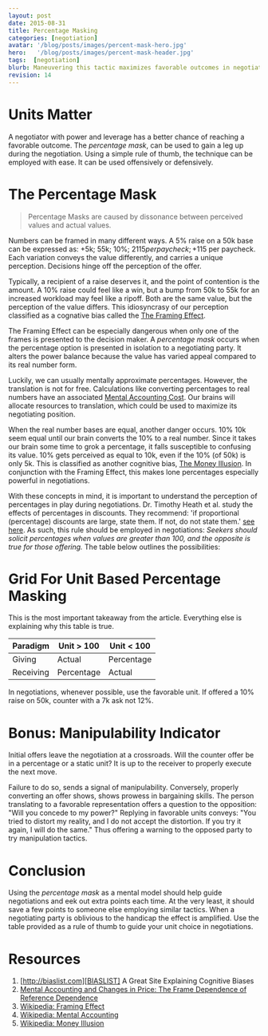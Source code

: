 ```yaml
---
layout: post
date: 2015-08-31
title: Percentage Masking
categories: [negotiation]
avatar: '/blog/posts/images/percent-mask-hero.jpg'
hero:   '/blog/posts/images/percent-mask-header.jpg'
tags:  [negotiation]
blurb: Maneuvering this tactic maximizes favorable outcomes in negotiations
revision: 14
---
```


# Units Matter

A negotiator with power and leverage has a better chance of reaching a favorable outcome.
The *percentage mask*, can be used to gain a leg up during the negotiation.
Using a simple rule of thumb, the technique can be employed with ease.
It can be used offensively or defensively.

# The Percentage Mask

> Percentage Masks are caused by dissonance between perceived values and actual values.

Numbers can be framed in many different ways.
A 5% raise on a 50k base can be expressed as: +5k; 55k; 10%; $2115 per paycheck; +$115 per paycheck.
Each variation conveys the value differently, and carries a unique perception.
Decisions hinge off the perception of the offer.

Typically, a recipient of a raise deserves it, and the point of contention is the amount.
A 10% raise could feel like a win, but a bump from 50k to 55k for an increased workload may feel like a ripoff.
Both are the same value, but the perception of the value differs.
This idiosyncrasy of our perception classified as a cognative bias called the [The Framing Effect][FRAME].

The Framing Effect can be especially dangerous when only one of the frames is presented to the decision maker.
A *percentage mask* occurs when the percentage option is presented in isolation to a negotiating party.
It alters the power balance because the value has varied appeal compared to its real number form.

Luckily, we can usually mentally approximate percentages.
However, the translation is not for free.
Calculations like converting percentages to real numbers have an associated [Mental Accounting Cost][MENTALACCOUNTING].
Our brains will allocate resources to translation, which could be used to maximize its negotiating position.

When the real number bases are equal, another danger occurs.
10% 10k seem equal until our brain converts the 10% to a real number.
Since it takes our brain some time to grok a percentage, it falls susceptible to confusing its value.
10% gets perceived as equal to 10k, even if the 10% (of 50k) is only 5k.
This is classified as another cognitive bias, [The Money Illusion][MONEYILLUSION].
In conjunction with the Framing Effect, this makes lone percentages especially powerful in negotiations.

With these concepts in mind, it is important to understand the perception of percentages in play during negotiations.
Dr. Timothy Heath et al. study the effects of percentages in discounts.
They recommend: 'if proportional (percentage) discounts are large, state them. If not, do not state them.' [see here][MACHANGE].
As such, this rule should be employed in negotiations:
*Seekers should solicit percentages when values are greater than 100, and the opposite is true for those offering.*
The table below outlines the possibilities:


# Grid For Unit Based Percentage Masking

This is the most important takeaway from the article.
Everything else is explaining why this table is true.

| Paradigm |  Unit > 100 | Unit < 100 |
|----------|-------------|------------|
|Giving    |  Actual     | Percentage |
|Receiving |  Percentage | Actual     |

In negotiations, whenever possible, use the favorable unit.
If offered a 10% raise on 50k, counter with a 7k ask not 12%.

# Bonus: Manipulability Indicator

Initial offers leave the negotiation at a crossroads.
Will the counter offer be in a percentage or a static unit?
It is up to the receiver to properly execute the next move.

Failure to do so, sends a signal of manipulability.
Conversely, properly converting an offer shows, shows prowess in bargaining skills.
The person translating to a favorable representation offers a question to the opposition:
"Will you concede to my power?"
Replying in favorable units conveys: "You tried to distort my reality, and I do not accept the distortion.
If you try it again, I will do the same."
Thus offering a warning to the opposed party to try manipulation tactics.

# Conclusion

Using the *percentage mask* as a mental model should help guide negotiations and eek out extra points each time.
At the very least, it should save a few points to someone else employing similar tactics.
When a negotiating party is oblivious to the handicap the effect is amplified.
Use the table provided as a rule of thumb to guide your unit choice in negotiations.

# Resources

1. [http://biaslist.com][BIASLIST] A Great Site Explaining Cognitive Biases
1. [Mental Accounting and Changes in Price: The Frame Dependence of Reference Dependence][MACHANGE]
1. [Wikipedia: Framing Effect][FRAME]
1. [Wikipedia: Mental Accounting][MENTALACCOUNTING]
1. [Wikipedia: Money Illusion][MONEYILLUSION]

[MACHANGE]:http://jcr.oxfordjournals.org/content/jcr/22/1/90.full.pdf
[FRAME]:https://en.wikipedia.org/wiki/Framing_effect_(psychology)
[MENTALACCOUNTING]:https://en.wikipedia.org/wiki/Mental_accounting
[MONEYILLUSION]:https://en.wikipedia.org/wiki/Money_illusion
[BIASLIST]:http://biaslist.com

